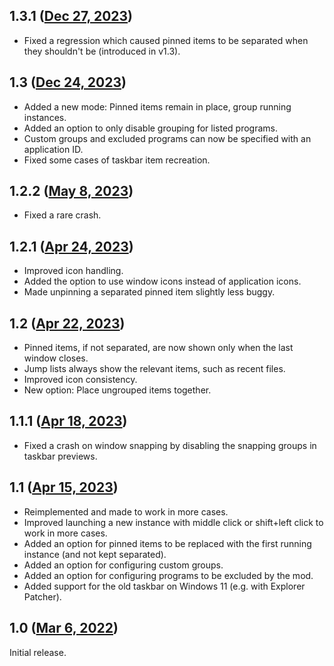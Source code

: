## 1.3.1 ([Dec 27, 2023](https://github.com/ramensoftware/windhawk-mods/blob/a378597db91ccbf3a5bdbfbee7f3c3dd437010d7/mods/taskbar-grouping.wh.cpp))

* Fixed a regression which caused pinned items to be separated when they shouldn't be (introduced in v1.3).

## 1.3 ([Dec 24, 2023](https://github.com/ramensoftware/windhawk-mods/blob/f80c31b2a02a858d585c01b85fb3d5d5f1789555/mods/taskbar-grouping.wh.cpp))

* Added a new mode: Pinned items remain in place, group running instances.
* Added an option to only disable grouping for listed programs.
* Custom groups and excluded programs can now be specified with an application ID.
* Fixed some cases of taskbar item recreation.

## 1.2.2 ([May 8, 2023](https://github.com/ramensoftware/windhawk-mods/blob/fe7c3b4be6113f48dcdd876ed401e5ce104335da/mods/taskbar-grouping.wh.cpp))

* Fixed a rare crash.

## 1.2.1 ([Apr 24, 2023](https://github.com/ramensoftware/windhawk-mods/blob/59bcbf7c877ecdd7a5b70216e989489f899e7a80/mods/taskbar-grouping.wh.cpp))

* Improved icon handling.
* Added the option to use window icons instead of application icons.
* Made unpinning a separated pinned item slightly less buggy.

## 1.2 ([Apr 22, 2023](https://github.com/ramensoftware/windhawk-mods/blob/f472d07a9c4fc0cf94c18fde2a52570b6fbd82f2/mods/taskbar-grouping.wh.cpp))

* Pinned items, if not separated, are now shown only when the last window closes.
* Jump lists always show the relevant items, such as recent files.
* Improved icon consistency.
* New option: Place ungrouped items together.

## 1.1.1 ([Apr 18, 2023](https://github.com/ramensoftware/windhawk-mods/blob/3ba4830923ea4d304c20a50f41b49a8bff6f47d8/mods/taskbar-grouping.wh.cpp))

* Fixed a crash on window snapping by disabling the snapping groups in taskbar previews.

## 1.1 ([Apr 15, 2023](https://github.com/ramensoftware/windhawk-mods/blob/2931b75955e2e4db928760c5c29fb3048c4e6f7e/mods/taskbar-grouping.wh.cpp))

* Reimplemented and made to work in more cases.
* Improved launching a new instance with middle click or shift+left click to work in more cases.
* Added an option for pinned items to be replaced with the first running instance (and not kept separated).
* Added an option for configuring custom groups.
* Added an option for configuring programs to be excluded by the mod.
* Added support for the old taskbar on Windows 11 (e.g. with Explorer Patcher).

## 1.0 ([Mar 6, 2022](https://github.com/ramensoftware/windhawk-mods/blob/85322d8095db39e00abcd70168b490c9602c43d4/mods/taskbar-grouping.wh.cpp))

Initial release.
